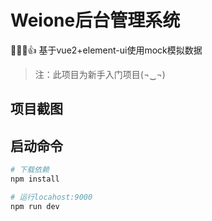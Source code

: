 # Weione后台管理系统
🎉✨🌹👍 基于vue2+element-ui使用mock模拟数据
>注：此项目为新手入门项目(¬‿¬)
## 项目截图


## 启动命令

``` bash
# 下载依赖
npm install

# 运行locahost:9000
npm run dev
```
